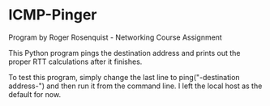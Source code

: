 # ICMP-Pinger
Program by Roger Rosenquist - Networking Course Assignment

This Python program pings the destination address and prints out the proper RTT calculations after it finishes.

To test this program, simply change the last line to ping("-destination address-") and then run it from the command line. I left the local host as the
default for now.
